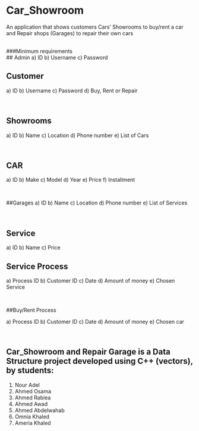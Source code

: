 # Car_Showroom

An application that shows customers Cars’ Showrooms to buy/rent a car and Repair shops (Garages) to repair their own cars


<br>
###Minimum requirements

<br>
## Admin
a) ID
b) Username
c) Password

<br>

## Customer
a) ID
b) Username
c) Password
d) Buy, Rent or Repair

<br>

## Showrooms

a) ID
b) Name
c) Location
d) Phone number
e) List of Cars

<br>

## CAR
a) ID
b) Make
c) Model
d) Year
e) Price
f) Installment

<br>

##Garages
a) ID
b) Name
c) Location
d) Phone number
e) List of Services

<br>

## Service

a) ID
b) Name
c) Price
<br>

## Service Process

a) Process ID
b) Customer ID
c) Date
d) Amount of money
e) Chosen Service

<br>

##Buy/Rent Process

a) Process ID
b) Customer ID
c) Date
d) Amount of money
e) Chosen car

<br>

## Car_Showroom and Repair Garage is a Data Structure  project developed using C++ (vectors), by students:
1. Nour Adel
2. Ahmed Osama
3. Ahmed Rabiea
4. Ahmed Awad
5. Ahmed Abdelwahab
6. Omnia Khaled
7. Ameria Khaled


<br>
